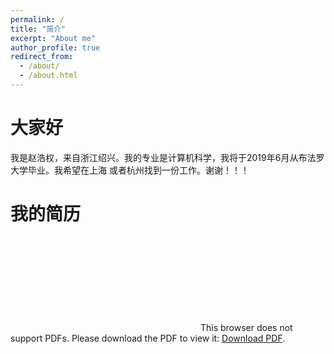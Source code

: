 ```yaml
---
permalink: /
title: "简介"
excerpt: "About me"
author_profile: true
redirect_from: 
  - /about/
  - /about.html
---
```


大家好
======
我是赵浩权，来自浙江绍兴。我的专业是计算机科学，我将于2019年6月从布法罗大学毕业。我希望在上海
或者杭州找到一份工作。谢谢！！！

我的简历
======
<object data="https://zhaosec.github.io/zhaosec/files/HaoquanZhao.pdf" type="application/pdf" width="700px" height="700px">
    <embed src="https://zhaosec.github.io/zhaosec/files/HaoquanZhao.pdf">
        This browser does not support PDFs. Please download the PDF to view it: <a href="https://zhaosec.github.io/zhaosec/files/HaoquanZhao.pdf">Download PDF</a>.</p>
    </embed>
</object>